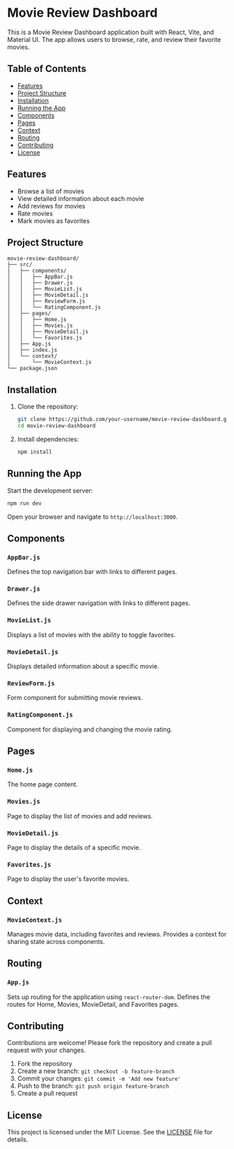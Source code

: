 
# Movie Review Dashboard

This is a Movie Review Dashboard application built with React, Vite, and Material UI. The app allows users to browse, rate, and review their favorite movies.

## Table of Contents

- [Features](#features)
- [Project Structure](#project-structure)
- [Installation](#installation)
- [Running the App](#running-the-app)
- [Components](#components)
- [Pages](#pages)
- [Context](#context)
- [Routing](#routing)
- [Contributing](#contributing)
- [License](#license)

## Features

- Browse a list of movies
- View detailed information about each movie
- Add reviews for movies
- Rate movies
- Mark movies as favorites

## Project Structure

```
movie-review-dashboard/
├── src/
│   ├── components/
│   │   ├── AppBar.js
│   │   ├── Drawer.js
│   │   ├── MovieList.js
│   │   ├── MovieDetail.js
│   │   ├── ReviewForm.js
│   │   └── RatingComponent.js
│   ├── pages/
│   │   ├── Home.js
│   │   ├── Movies.js
│   │   ├── MovieDetail.js
│   │   └── Favorites.js
│   ├── App.js
│   ├── index.js
│   └── context/
│       └── MovieContext.js
└── package.json
```

## Installation

1. Clone the repository:
   ```bash
   git clone https://github.com/your-username/movie-review-dashboard.git
   cd movie-review-dashboard
   ```

2. Install dependencies:
   ```bash
   npm install
   ```

## Running the App

Start the development server:
```bash
npm run dev
```

Open your browser and navigate to `http://localhost:3000`.

## Components

### `AppBar.js`
Defines the top navigation bar with links to different pages.

### `Drawer.js`
Defines the side drawer navigation with links to different pages.

### `MovieList.js`
Displays a list of movies with the ability to toggle favorites.

### `MovieDetail.js`
Displays detailed information about a specific movie.

### `ReviewForm.js`
Form component for submitting movie reviews.

### `RatingComponent.js`
Component for displaying and changing the movie rating.

## Pages

### `Home.js`
The home page content.

### `Movies.js`
Page to display the list of movies and add reviews.

### `MovieDetail.js`
Page to display the details of a specific movie.

### `Favorites.js`
Page to display the user's favorite movies.

## Context

### `MovieContext.js`
Manages movie data, including favorites and reviews. Provides a context for sharing state across components.

## Routing

### `App.js`
Sets up routing for the application using `react-router-dom`. Defines the routes for Home, Movies, MovieDetail, and Favorites pages.

## Contributing

Contributions are welcome! Please fork the repository and create a pull request with your changes.

1. Fork the repository
2. Create a new branch: `git checkout -b feature-branch`
3. Commit your changes: `git commit -m 'Add new feature'`
4. Push to the branch: `git push origin feature-branch`
5. Create a pull request

## License

This project is licensed under the MIT License. See the [LICENSE](LICENSE) file for details.



